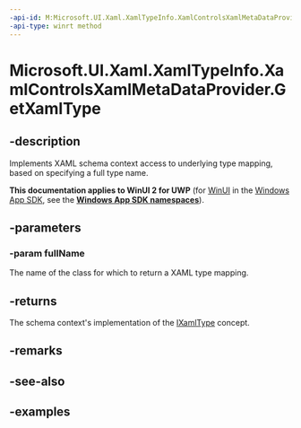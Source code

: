 ```yaml
---
-api-id: M:Microsoft.UI.Xaml.XamlTypeInfo.XamlControlsXamlMetaDataProvider.GetXamlType(System.String)
-api-type: winrt method
---
```


<!-- Method syntax.
public IXamlType XamlControlsXamlMetaDataProvider.GetXamlType(String fullName)
-->

# Microsoft.UI.Xaml.XamlTypeInfo.XamlControlsXamlMetaDataProvider.GetXamlType

## -description

Implements XAML schema context access to underlying type mapping, based on specifying a full type name.

**This documentation applies to WinUI 2 for UWP** (for [WinUI](/windows/apps/winui/winui3/) in the [Windows App SDK](/windows/apps/windows-app-sdk/), see the **[Windows App SDK namespaces](/windows/windows-app-sdk/api/winrt/)**).

## -parameters

### -param fullName

The name of the class for which to return a XAML type mapping.

## -returns

The schema context's implementation of the [IXamlType](/uwp/api/windows.ui.xaml.markup.ixamltype) concept.

## -remarks

## -see-also

## -examples

